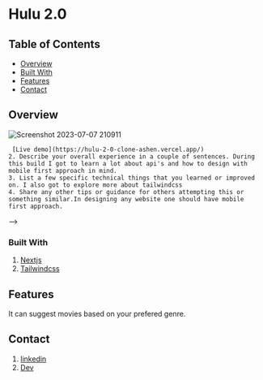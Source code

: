 # Hulu 2.0

## Table of Contents

- [Overview](#overview)
- [Built With](#built-with)
- [Features](#features)
- [Contact](#contact)

## Overview

![Screenshot 2023-07-07 210911](https://github.com/bibek-bhusal03/Hulu-2.0-clone/assets/120349016/b66bb5fc-a08c-4d2b-ad1b-9431d9694f1d)

     [Live demo](https://hulu-2-0-clone-ashen.vercel.app/)
    2. Describe your overall experience in a couple of sentences. During this build I got to learn a lot about api's and how to design with mobile first approach in mind.
    3. List a few specific technical things that you learned or improved on. I also got to explore more about tailwindcss
    4. Share any other tips or guidance for others attempting this or something similar.In designing any website one should have mobile first approach.

-->

### Built With

<!-- TODO: List any MAJOR libraries/frameworks (e.g. React, Tailwind) with links to their homepages. -->

1. [Nextjs](https://nextjs.org/)
2. [Tailwindcss](https://tailwindcss.com/)

## Features

<!-- TODO: List what specific 'user problems' that this application solves. -->

It can suggest movies based on your prefered genre.

## Contact

<!-- TODO: Include icons and links to your RELEVANT, PROFESSIONAL 'DEV-ORIENTED' social media. LinkedIn and dev.to are minimum. -->

1. [linkedin](https://www.linkedin.com/in/bibekbhusal1/)
2. [Dev](https://dev.to/bibekbhusal03)
